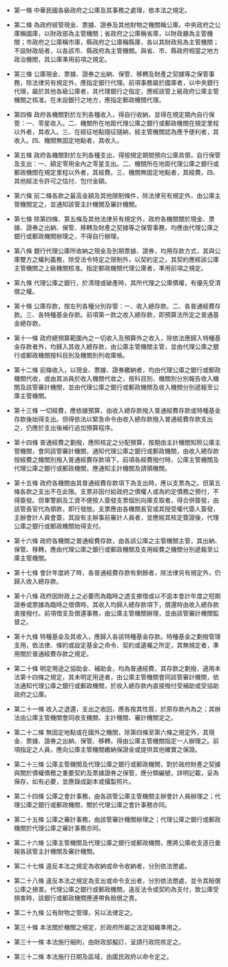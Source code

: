 * 第一條 中華民國各級政府之公庫及其事務之處理，依本法之規定。

* 第二條 為政府經管現金、票據、證券及其他財物之機關稱公庫。中央政府之公庫稱國庫，以財政部為主管機關；省政府之公庫稱省庫，以財政廳為主管機關；市政府之公庫稱市庫，縣政府之公庫稱縣庫，各以其財政局為主管機關；不設財政局者，以各該市、縣政府為主管機關。與省、市、縣政府相當之地方政治機關，其公庫準用前項之規定。

* 第三條 公庫現金、票據、證券之出納、保管、移轉及財產之契據等之保管事務，除法律另有規定外，應指定銀行代理。前項事務屬於國庫者，以中央銀行代理，屬於其他各級公庫者，其代理銀行之指定，應經該管上級政府公庫主管機關之核准。在未設銀行之地方，應指定郵政機關代理。

* 第四條 政府各機關對於左列各種收入，得自行收納，並得在規定期內自行保管：一、零星收入。二、機關所在地距代理公庫之銀行或郵政機關在規定里程以外者，其收入。三、在經征地點隨征隨納，經主管機關認為應予便利者，其收入。四、機關無固定地點者，其收入。

* 第五條 政府各機關對於左列各種支出，得按規定期間預向公庫具領，自行保管及支出：一、額定零用金內之零星支出。二、機關所在地距代理公庫之銀行或郵政機關在規定里程以外者，其經費。三、機關無固定地點者，其經費。四、其他經法令許可之估付、包付金額。

* 第六條 前二條各款之最高金額及其他限制條件，除法律另有規定外，由公庫主管機關定之，並通知該管主計機關及審計機關。

* 第七條 除第四條、第五條及其他法律另有規定外，政府各機關關於現金、票據、證券之出納、保管、移轉及財產之契據等之保管事務，均應由代理公庫之銀行或郵政機關辦理之，不得自行辦理。

* 第八條 銀行代理公庫所收納之現金及到期票據、證券，均用存款方式，其與公庫雙方之權利義務，除受法令特定之限制外，以契約定之，其契約應經該公庫主管機關之上級機關核准。指定郵政機關代理公庫者，準用前項之規定。

* 第九條 代理公庫之銀行，於清理或破產時，其所代理之公庫債權，有優先受清償之權。

* 第十條 公庫存款，按左列各種分別存管：一、收入總存款。二、各普通經費存款。三、各特種基金存款。前項第一款之收入總存款，即預算法所定之普通基金總存款。

* 第十一條 政府總預算範圍內之一切收入及預算外之收入，除依法應歸入特種基金存款者外，均歸入其收入總存款，由公庫主管機關主管，並由代理公庫之銀行或郵政機關按科目別及機關別列收庫帳。

* 第十二條 前條收入，以現金、票據、證券繳納者，均由代理公庫之銀行或郵政機關代收，或由其派員於收入機關代收之，按科目別、機關別分別報告收入機關及該管審計機關，並由代理公庫之銀行或郵政機關及收入機關分別遞報至公庫主管機關。

* 第十三條 一切經費，應依據預算，由收入總存款撥入普通經費存款或特種基金存款後始得支出。但得依法以緊急命令由收入總存款撥入普通經費存款支出之，仍應於支出後補行追加預算程序。

* 第十四條 普通經費之劃撥，應照核定之分配預算，按期由主計機關知照公庫主管機關，會同該管審計機關，通知代理公庫之銀行或郵政機關，由收入總存款按經費之機關別撥入普通經費存款項下。前項各經費撥付時，公庫主管機關及代理公庫之銀行或郵政機關，應通知主計機關及請領機關。

* 第十五條 政府各機關由其普通經費存款項下為支出時，應以支票為之。但第五條各款之支出不在此限。支票非因付給政府之債權人或為約定債務之預付，不得簽發。但軍警餉及工資不便按人簽發支票個別向庫支取者，得合併簽發，由該管長官代為領款，即行發放。支票應由各機關長官或其授受權代簽人簽發，主辦會計人員會簽，其設有主辦事前審計人員者，並應經其核定簽證後，代理公庫之銀行或郵政機關始得支付。

* 第十六條 政府各機關之普通經費存款，由各該公庫之主管機關主管，其出納、保管、移轉，應由代理公庫之銀行或郵政機關及支用經費之機關分別遞報至公庫主管機關。

* 第十七條 會計年度終了時，各普通經費存款有剩餘者，除法律另有規定外，仍歸入收入總存款。

* 第十八條 政府因財政上之必要而為臨時之透支挪借或以不逾本會計年度之短期證券或票據為臨時之借債時，其收入均歸入總存款項下，償還時由收入總存款直接撥付。前項借支及償還事務，由公庫主管機關辦理，並由該管審計機關監督之。

* 第十九條 特種基金及其收入，應歸入各該特種基金存款。特種基金之劃撥管理支用，依法律、條約或設定基金之命令、契約或遺囑之所定，其無規定者，準用關於普通經費存款之規定。

* 第二十條 明定用途之協助金、補助金，均為普通經費，其存款之劃撥，適用本法第十四條之規定，其未明定用途者，由公庫主管機關會同該管審計機關，依法通知代理公庫之銀行或郵政機關，於收入總存款內直接撥付受補助或受協助政府之公庫。

* 第二十一條 收入之退還，支出之收回，應各按其性質，於原存款內為之；其辦法由公庫主管機關會同收支機關、主計機關、審計機關定之。

* 第二十二條 無固定地點或在國外之機關，除第四條至第六條之規定外，其現金、票據、證券之出納、保管、移轉，得由公庫主管機關指定一人辦理之。前項指定之人員，應向公庫主管機關繳納保證金或提供其他確實之保證。

* 第二十三條 公庫主管機關及代理公庫之銀行或郵政機關，對於政府財產之契據與關於債權債務之重要契約及票據證券之保管，應分類編號，詳明記載，妥為保存，如有必要，並應錄成副本或攝製照片。

* 第二十四條 公庫之會計事務，由各該管公庫主管機關主辦會計人員辦理之；代理公庫之銀行或郵政機關，關於代理公庫之會計事務亦同。

* 第二十五條 公庫之審計事務，由該管審計機關辦理之；代理公庫之銀行或郵政機關於代理公庫之審計事務亦同。

* 第二十六條 公庫主管機關及代理公庫之銀行或郵政機關，應將公庫收支逐日彙報各該管主計機關及審計機關。

* 第二十七條 違反本法之規定為收納或命令收納者，分別依法懲處。

* 第二十八條 違反本法之規定為支出或命令支出者，分別依法懲處，並令其賠償公庫之損害。代理公庫之銀行或郵政機關，違反法令或契約為支付，致公庫受損害時，該銀行或郵政機關應連帶負賠償之責。

* 第二十九條 公有財物之管理，另以法律定之。

* 第三十條 本法關於機關之規定，於政府所屬之法定組織準用之。

* 第三十一條 本法施行細則，由財政部擬訂，呈請行政院核定之。

* 第三十二條 本法施行日期及區域，由國民政府以命令定之。

